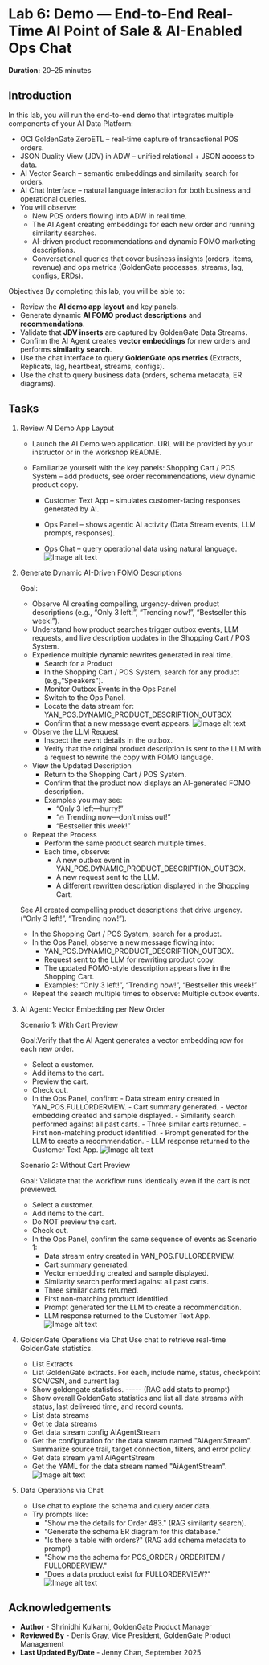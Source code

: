 # Lab 6: Demo — End-to-End Real-Time AI Point of Sale & AI-Enabled Ops Chat

**Duration:** 20–25 minutes

## Introduction
In this lab, you will run the end-to-end demo that integrates multiple components of your AI Data Platform:
 * OCI GoldenGate ZeroETL – real-time capture of transactional POS orders.
 * JSON Duality View (JDV) in ADW – unified relational + JSON access to data.
 * AI Vector Search – semantic embeddings and similarity search for orders.
 * AI Chat Interface – natural language interaction for both business and operational queries.
 * You will observe:
     - New POS orders flowing into ADW in real time.
     - The AI Agent creating embeddings for each new order and running similarity searches.
     - AI-driven product recommendations and dynamic FOMO marketing descriptions.
     - Conversational queries that cover business insights (orders, items, revenue) and ops metrics (GoldenGate processes, streams, lag, configs, ERDs).

Objectives
By completing this lab, you will be able to:
 * Review the **AI demo app layout** and key panels.
 * Generate dynamic **AI FOMO product descriptions** and **recommendations**.
 * Validate that **JDV inserts** are captured by GoldenGate Data Streams.
 * Confirm the AI Agent creates **vector embeddings** for new orders and performs **similarity search**.
 * Use the chat interface to query **GoldenGate ops metrics** (Extracts, Replicats, lag, heartbeat, streams, configs).
 * Use the chat to query business data (orders, schema metadata, ER diagrams).

## Tasks

 1.  Review AI Demo App Layout

      -  Launch the AI Demo web application.
             URL will be provided by your instructor or in the workshop README.
      - Familiarize yourself with the key panels:
         Shopping Cart / POS System – add products, see order recommendations, view dynamic product copy.
         
         - Customer Text App – simulates customer-facing responses generated by AI.
        
          - Ops Panel – shows agentic AI activity (Data Stream events, LLM prompts, responses).
         
         - Ops Chat – query operational data using natural language. 
         ![Image alt text](images/01-01-gen-ai-app.png) 

2. Generate Dynamic AI-Driven FOMO Descriptions

     Goal: 
      - Observe AI creating compelling, urgency-driven product descriptions (e.g., “Only 3 left!”, “Trending now!”, “Bestseller this week!”).
      - Understand how product searches trigger outbox events, LLM requests, and live description updates in the Shopping Cart / POS System.
      - Experience multiple dynamic rewrites generated in real time. 
          - Search for a Product
          - In the Shopping Cart / POS System, search for any product (e.g.,“Speakers”).  
          - Monitor Outbox Events in the Ops Panel
          - Switch to the Ops Panel.
          - Locate the data stream for:
              YAN\_POS.DYNAMIC\_PRODUCT\_DESCRIPTION\_OUTBOX
          - Confirm that a new message event appears.
          ![Image alt text](images/01-02-ai-search-product.png)
     - Observe the LLM Request
          - Inspect the event details in the outbox.
          - Verify that the original product description is sent to the LLM with a request to rewrite the copy with FOMO language.
     - View the Updated Description
         - Return to the Shopping Cart / POS System.
         - Confirm that the product now displays an AI-generated FOMO description.
         - Examples you may see:
             - “Only 3 left—hurry!”
             - “🔥 Trending now—don’t miss out!”
             - “Bestseller this week!”
     - Repeat the Process
         - Perform the same product search multiple times.
         - Each time, observe:
             - A new outbox event in YAN\_POS.DYNAMIC\_PRODUCT\_DESCRIPTION\_OUTBOX.
             - A new request sent to the LLM.
             - A different rewritten description displayed in the Shopping Cart.
      
      See AI created compelling product descriptions that drive urgency.(“Only 3 left!”, “Trending now!”).
      - In the Shopping Cart / POS System, search for a product.
      - In the Ops Panel, observe a new message flowing into:
         - YAN_POS.DYNAMIC\_PRODUCT\_DESCRIPTION\_OUTBOX.
         - Request sent to the LLM for rewriting product copy.
         - The updated FOMO-style description appears live in the Shopping Cart.
         - Examples: “Only 3 left!”, “Trending now!”, “Bestseller this week!”
     - Repeat the search multiple times to observe: Multiple outbox events.

3.  AI Agent: Vector Embedding per New Order
      
      Scenario 1: With Cart Preview

      Goal:Verify that the AI Agent generates a vector embedding row for each new order.
     
      - Select a customer.
      - Add items to the cart.
      - Preview the cart.
      - Check out.
      - In the Ops Panel, confirm:
             - Data stream entry created in YAN\_POS.FULLORDERVIEW.
             - Cart summary generated.
             - Vector embedding created and sample displayed.
             - Similarity search performed against all past carts.
             - Three similar carts returned.
             - First non-matching product identified.
             - Prompt generated for the LLM to create a recommendation.
             - LLM response returned to the Customer Text App.
             ![Image alt text](images/01-03a-ai-app-checkout.png)

     
      Scenario 2: Without Cart Preview
     
      Goal: Validate that the workflow runs identically even if the cart is not previewed.

      - Select a customer.
      - Add items to the cart.
      - Do NOT preview the cart.
      - Check out.
      - In the Ops Panel, confirm the same sequence of events as Scenario 1:
         - Data stream entry created in YAN\_POS.FULLORDERVIEW.
         - Cart summary generated.
         - Vector embedding created and sample displayed.
         - Similarity search performed against all past carts.
         - Three similar carts returned.
         - First non-matching product identified.
         - Prompt generated for the LLM to create a recommendation.
         - LLM response returned to the Customer Text App.
         ![Image alt text](images/01-03b-ai-app-checkout.png)

4.  GoldenGate Operations via Chat
      Use chat to retrieve real-time GoldenGate statistics.
     - List Extracts
     - List GoldenGate extracts. For each, include name, status, checkpoint SCN/CSN, and current lag.
     - Show goldengate statistics. ----- (RAG add stats to prompt)
     - Show overall GoldenGate statistics and list all data streams with status, last delivered time, and record counts.
     - List data streams
     - Get te data streams
     - Get data stream config AiAgentStream
     - Get the configuration for the data stream named "AiAgentStream". Summarize source trail, target connection, filters, and error policy.
     - Get data stream yaml AiAgentStream
     - Get the YAML for the data stream named "AiAgentStream".
     ![Image alt text](images/01-04-ai-app-ggs.png)


5. Data Operations via Chat
     - Use chat to explore the schema and query order data.
     - Try prompts like:
         - "Show me the details for Order 483." (RAG similarity search).
         - "Generate the schema ER diagram for this database."
         - "Is there a table with orders?" (RAG add schema metadata to prompt)
         - "Show me the schema for POS_ORDER / ORDERITEM / FULLORDERVIEW."
         - "Does a data product exist for FULLORDERVIEW?"
     ![Image alt text](images/01-05-ai-app-er.png)


## Acknowledgements
* **Author** - Shrinidhi Kulkarni, GoldenGate Product Manager
* **Reviewed By**  - Denis Gray,  Vice President, GoldenGate Product Management
* **Last Updated By/Date** - Jenny Chan, September 2025
